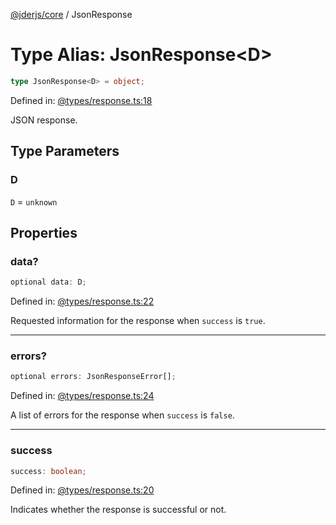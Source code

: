 [@jderjs/core](../README.md) / JsonResponse

# Type Alias: JsonResponse\<D\>

```ts
type JsonResponse<D> = object;
```

Defined in: [@types/response.ts:18](https://github.com/jderstd/core.js/blob/88b7c6e9a21520763360f335ecab84107f81b456/package/src/@types/response.ts#L18)

JSON response.

## Type Parameters

### D

`D` = `unknown`

## Properties

### data?

```ts
optional data: D;
```

Defined in: [@types/response.ts:22](https://github.com/jderstd/core.js/blob/88b7c6e9a21520763360f335ecab84107f81b456/package/src/@types/response.ts#L22)

Requested information for the response when `success` is `true`.

***

### errors?

```ts
optional errors: JsonResponseError[];
```

Defined in: [@types/response.ts:24](https://github.com/jderstd/core.js/blob/88b7c6e9a21520763360f335ecab84107f81b456/package/src/@types/response.ts#L24)

A list of errors for the response when `success` is `false`.

***

### success

```ts
success: boolean;
```

Defined in: [@types/response.ts:20](https://github.com/jderstd/core.js/blob/88b7c6e9a21520763360f335ecab84107f81b456/package/src/@types/response.ts#L20)

Indicates whether the response is successful or not.
